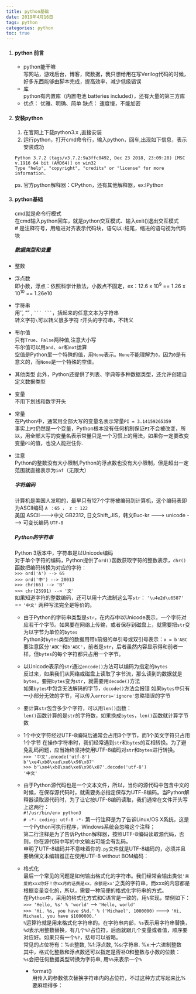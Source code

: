 ```yaml
---
title: python基础
date: 2019年4月16日
tags: python
categories: python  
toc: true
---
```


1. #### python 前言

    - python能干嘛  
        写网站，游戏后台，博客，爬数据，我只想给用在写Verilog代码的时候，好多东西能够由脚本完成，提高效率，减少低级错误
    - 库  
        python有内置库（内置电池 batteries included），还有大量的第三方库  
    - 优点： 优雅、明确、简单      缺点： 速度慢，不能加密

2. #### 安装python 

   1. 在官网上下载python3.x ,直接安装
   2. 运行python，打开cmd命令行，输入python，回车,出现如下信息，表示安装成功

    ```
    Python 3.7.2 (tags/v3.7.2:9a3ffc0492, Dec 23 2018, 23:09:28) [MSC v.1916 64 bit (AMD64)] on win32
    Type "help", "copyright", "credits" or "license" for more information.
    ```

    ps. 官方python解释器：CPython，还有其他解释器，ex:IPython

3. #### python基础

    cmd就是命令行模式  
    在cmd输入python回车，就是python交互模式、输入exit()退出交互模式  
    \# 是注释符号，用缩进对齐表示代码块，语句以`:`结尾，缩进的语句视为代码块

    ##### 数据类型和变量

- 整数  
- 浮点数  
    即小数，浮点：依照科学计数法，小数点不固定，ex：12.6 x 10<sup>9</sup> == 1.26 x 10<sup>10</sup> == 1.26e10  
- 字符串  
    用‘’, “” , ` ``` ``` `，括起来的任意文本为字符串  
    转义字符`\`可以转义很多字符
    r开头的字符串，不转义
- 布尔值  
    只有`True`、`False`两种值,注意大小写  
    布尔值可以用`and`、`or`和`not`运算  
    空值是Python里一个特殊的值，用`None`表示。`None`不能理解为`0`，因为`0`是有意义的，而`None`是一个特殊的空值。
- 其他类型
    此外，Python还提供了列表、字典等多种数据类型，还允许创建自定义数据类型
- 变量  
    不用下划线和数字开头
- 常量  
    在Python中，通常用全部大写的变量名表示常量`PI = 3.14159265359`  
事实上`PI`仍然是一个变量，Python根本没有任何机制保证`PI`不会被改变，所以，用全部大写的变量名表示常量只是一个习惯上的用法，如果你一定要改变变量`PI`的值，也没人能拦住你.  
- 注意  
Python的整数没有大小限制,Python的浮点数也没有大小限制，但是超出一定范围就直接表示为`inf`（无限大）

    ##### 字符编码

    计算机是美国人发明的，最早只有127个字符被编码到计算机，这个编码表即为ASCII编码 `A ：65 ， z : 122`  
    美国 ASCII--->中文 GB2312, 日文Shift_JIS，韩文Euc-kr ---> unicode ---> 可变长编码 `UTF-8`

    ##### Python的字符串

    Python 3版本中，字符串是以Unicode编码  
    对于单个字符的编码，Python提供了`ord()`函数获取字符的整数表示，`chr()`函数把编码转换为对应的字符：  
    `>>> ord('A') --> 65`  
    `>>> ord('中') --> 20013`  
    `>>> chr(66) --> 'B'`  
    `>>> chr(25991) --> '文'`  
    如果知道字符的整数编码，还可以用十六进制这么写`str`：
    `'\u4e2d\u6587'` == `'中文'`
    两种写法完全是等价的。

  - 由于Python的字符串类型是`str`，在内存中以Unicode表示，一个字符对应若干个字节。如果要在网络上传输，或者保存到磁盘上，就需要把`str`变为以字节为单位的`bytes`  
    Python对`bytes`类型的数据用带`b`前缀的单引号或双引号表示：`x = b'ABC`
    要注意区分`'ABC'`和`b'ABC'`，前者是`str`，后者虽然内容显示得和前者一样，但`bytes`的每个字符都只占用一个字节。

  - 以Unicode表示的`str`通过`encode()`方法可以编码为指定的`bytes`  
    反过来，如果我们从网络或磁盘上读取了字节流，那么读到的数据就是`bytes`。要把`bytes`变为`str`，就需要用`decode()`方法  
    如果`bytes`中包含无法解码的字节，`decode()`方法会报错
    如果`bytes`中只有一小部分无效的字节，可以传入`errors='ignore'`忽略错误的字节

  - 要计算`str`包含多少个字符，可以用`len()`函数：  
    `len()`函数计算的是`str`的字符数，如果换成`bytes`，`len()`函数就计算字节数
  - 1个中文字符经过UTF-8编码后通常会占用3个字节，而1个英文字符只占用1个字节 
    在操作字符串时，我们经常遇到`str`和`bytes`的互相转换。为了避免乱码问题，应当始终坚持使用UTF-8编码对`str`和`bytes`进行转换。  
    `>>> '中文'.encode('utf-8')`  
    `b'\xe4\xb8\xad\xe6\x96\x87'`  
    `>>> b'\xe4\xb8\xad\xe6\x96\x87'.decode('utf-8')`  
    `'中文'`

  - 由于Python源代码也是一个文本文件，所以，当你的源代码中包含中文的时候，在保存源代码时，就需要务必指定保存为UTF-8编码。当Python解释器读取源代码时，为了让它按UTF-8编码读取，我们通常在文件开头写上这两行：  
    `#!/usr/bin/env python3`  
    `# -*- coding: utf-8 -*-`
    第一行注释是为了告诉Linux/OS X系统，这是一个Python可执行程序，Windows系统会忽略这个注释；  
    第二行注释是为了告诉Python解释器，按照UTF-8编码读取源代码，否则，你在源代码中写的中文输出可能会有乱码。  
    申明了UTF-8编码并不意味着你的`.py`文件就是UTF-8编码的，必须并且要确保文本编辑器正在使用UTF-8 without BOM编码：  

  - 格式化  
    最后一个常见的问题是如何输出格式化的字符串。我们经常会输出类似`'亲爱的xxx你好！你xx月的话费是xx，余额是xx'`之类的字符串，而xxx的内容都是根据变量变化的，所以，需要一种简便的格式化字符串的方式。  
    在Python中，采用的格式化方式和C语言是一致的，用`%`实现，举例如下：  
    `>>> 'Hello, %s' % 'world'` --> `'Hello, world'`  
    `>>> 'Hi, %s, you have $%d.' % ('Michael', 1000000)` ---> `'Hi, Michael, you have $1000000.'`  
    `%`运算符就是用来格式化字符串的。在字符串内部，`%s`表示用字符串替换，`%d`表示用整数替换，有几个`%?`占位符，后面就跟几个变量或者值，顺序要对应好。如果只有一个`%?`，括号可以省略。  
    常见的占位符有：%d:整数, %f:浮点数, %s:字符串.  %x:十六进制整数  
    其中，格式化整数和浮点数还可以指定是否补0和整数与小数的位数：  
    `%s`会把任何数据类型转换为字符串, 用`%%`来表示一个`%`  
    - format()  
    用传入的参数依次替换字符串内的占位符，不过这种方式写起来比%要麻烦得多：
